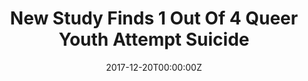 ---
date: '2017-12-20T00:00:00Z'
external_link: https://web.archive.org/web/20210616053049/https://www.huffpost.com/entry/queer-youth-suicide-study_n_5a3a798ee4b0b0e5a79ece04
image:
  focal_point: Smart
original_link: https://www.huffpost.com/entry/queer-youth-suicide-study_n_5a3a798ee4b0b0e5a79ece04
summary: Sexual minority youth were also more than twice as likely to contemplate
  suicide or plan a suicide attempt even if they didnt go through with it, the study
  also found. To assess suicide risk, participants were asked how many times in the
  past year they had seriously considered suicide, planned a suicide attempt or tried
  to kill themselves. Among sexual minorities, 40 percent of the teens said they had
  considered suicide and 35 percent of them planned a suicide attempt, the study found.
  By contrast, 15 percent of heterosexual adolescents said they had considered suicide
  and 12 percent said they had planned a suicide attempt. The increased suicide risk
  for sexual minority teens held true when researchers looked at females and males
  separately.
title: New Study Finds 1 Out Of 4 Queer Youth Attempt Suicide
---